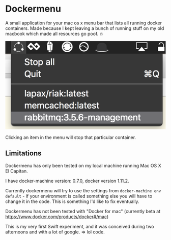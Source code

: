 # Dockermenu

A small application for your mac os x menu bar that lists all running docker containers.
Made because I kept leaving a bunch of running stuff on my old macbook which made all
resources go poof. :fire:

![dockermenu screenshot](screenshot.png)

Clicking an item in the menu will stop that particular container.

## Limitations

Dockermenu has only been tested on my local machine running Mac OS X El Capitan.

I have docker-machine version: 0.7.0, docker version 1.11.2.

Currently dockermenu will try to use the settings from `docker-machine env default` - if your environment is called something else you will have to change it in the code. This is something I'd like to fix eventually.

Dockermenu has not been tested with "Docker for mac" (currently beta at https://www.docker.com/products/docker#/mac)

This is my very first Swift experiment, and it was conceived during two afternoons and with a lot of google. => lol code.

